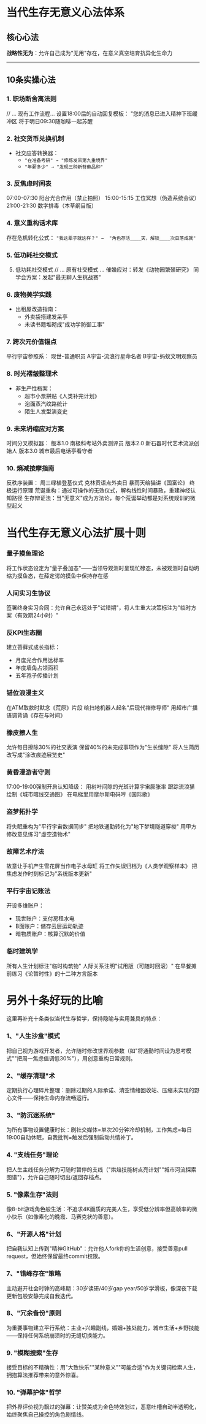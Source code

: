 
# 当代生存无意义心法体系

## 核心心法
**战略性无为**：允许自己成为"无用"存在，在意义真空培育抗异化生命力

---

## 10条实操心法

### 1. 职场断舍离法则
// ... 现有工作流程...
设置18:00后的自动回复模板：
"您的消息已进入精神下班缓冲区
将于明日09:30随咖啡一起苏醒
### 2. 社交货币兑换机制
- 社交应答转换器：
  - `"在准备考研" → "修炼发呆第九重境界"`
  - `"年薪多少" → "发现三种新苔藓品种"`

### 3. 反焦虑时间表

07:00-07:30 阳台光合作用（禁止拍照）
15:00-15:15 工位冥想（伪造系统会议）
21:00-21:30 数字排毒（本草纲目版）
### 4. 意义重构话术库
存在危机转化公式：
`"我这辈子就这样？" → 
"角色存活____天，解锁____次日落成就"`

### 5. 低功耗社交模式
5. 低功耗社交模式
// ... 原有社交模式 ...
催婚应对：转发《动物园繁殖研究》
同学会方案：发起"最无聊人生挑战赛"
### 6. 废物美学实践
- 出租屋改造指南：
  - 外卖袋搭建发呆亭
  - 未读书籍堆砌成"成功学防御工事"

### 7. 跨次元价值锚点
平行宇宙参照系：
现世-普通职员
A宇宙-流浪行星命名者
B宇宙-蚂蚁文明观察员
### 8. 时光褶皱整理术
- 非生产性档案：
  - 超市小票拼贴《人类补完计划》
  - 泡面蒸汽纹路统计
  - 陌生人发型演变史

### 9. 未来坍缩应对方案
时间分叉模拟器：
版本1.0 南极科考站外卖测评员
版本2.0 新石器时代艺术流派创始人
版本3.0 城市最后电话亭看守者

### 10. 熵减按摩指南
反秩序装置：
周三绿植登基仪式
克林贡语点外卖日
暴雨天给猫讲《国富论》
终极运行原理
荒诞重构：通过可操作的无效仪式，解构线性时间暴政，重建神经认知路径
生存辩证法：当"无意义"成为方法论，每个荒诞举动都是对系统规训的微型起义




# 当代生存无意义心法扩展十则

### 量子摸鱼理论
将工作状态设定为"量子叠加态"——当领导观测时呈现忙碌态，未被观测时自动坍缩为摸鱼态，在薛定谔的摸鱼中保持存在感

### 人间实习生协议
签署终身实习合同：允许自己永远处于"试错期"，将人生重大决策标注为"临时方案（有效期24小时）"

### 反KPI生态圈
建立苔藓式成长指标：
- 月度光合作用达标率
- 年度墙角占领面积
- 五年孢子传播计划

### 错位浪漫主义
在ATM取款时默念《荒原》片段
给扫地机器人起名"后现代禅修导师"
用超市广播语调背诵《存在与时间》

### 橡皮擦人生
允许每日擦除30%的社交表演
保留40%的未完成事项作为"生长缝隙"
将人生简历改写成"涂改痕迹展览史"

### 黄昏漫游者守则
17:00-19:00强制开启认知降级：
用树叶间隙的光斑计算宇宙膨胀率
跟踪流浪猫绘制《城市暗线交通图》
在电梯里用摩尔斯电码哼《国际歌》

### 盗梦拓扑学
将失眠重构为"平行宇宙数据同步"
把地铁通勤转化为"地下梦境隧道穿梭"
用甲方修改意见练习"虚空造物术"

### 故障艺术疗法
故意让手机产生雪花屏当作电子水母缸
将工作失误归档为《人类学观察样本》
把焦虑发作时刻标记为"系统版本更新"

### 平行宇宙记账法
开设多维账户：
- 现世账户：支付房租水电
- B面账户：储存云层运动轨迹
- 暗物质账户：核算沉默的价值

### 临时建筑学
所有人生计划标注"临时构筑物"
人际关系注明"试用版（可随时回滚）"
在早餐摊前练习《论暂时性》的十二种方言版本


# 另外十条好玩的比喻

这里再补充十条类似当代生存哲学，保持隐喻与实用兼具的特点：
### 1、"人生沙盒"模式
把自己视为游戏开发者，允许随时修改世界观参数（如"将通勤时间设为思考模式""把周一焦虑值调低30%"），用创意重构日常规则。
### 2、"缓存清理"术
定期执行心理碎片整理：删除过期的人际承诺、清空情绪回收站、压缩未实现的野心文件——保持生命内存流畅运行。
### 3、"防沉迷系统"
为所有事物设置健康时长：刷社交媒体=单次20分钟冷却机制，工作焦虑=每日19:00自动休眠，自我批判=触发后强制启动共情补丁。
### 4. "支线任务"理论
把人生主线任务分解为可随时暂停的支线（"烘焙技能树点亮计划""城市河流探索图谱"），允许自己随时切出/返回存档点。
### 5. "像素生存"法则
像8-bit游戏角色般生活：不追求4K画质的完美人生，享受低分辨率但高帧率的微小快乐（如像素化的晚霞、马赛克状的善意）。
### 6、"开源人格"计划
把自我认知上传到"精神GitHub"：允许他人fork你的生活创意，接受善意pull request，但始终保留最终commit权限。
### 7、"错峰存在"策略
主动避开社会时钟的高峰期：30岁读研/40岁gap year/50岁学滑板，像深夜下载更新包般安静完成自我迭代。
### 8、"冗余备份"原则
为重要事物建立平行系统：主业+兴趣副线，婚姻+独处能力，城市生活+乡野技能——保持任何系统崩溃时的无缝切换能力。
### 9. "模糊搜索"生存
接受目标的不精确性：用"大致快乐""某种意义""可能合适"作为关键词检索人生，拥抱算法推荐带来的意外惊喜。
### 10. "弹幕护体"哲学
把外界评价视为飘过的弹幕：让赞美成为金色特效划过，恶意吐槽自动半透明化，始终聚焦自己操控的角色剧情线。
